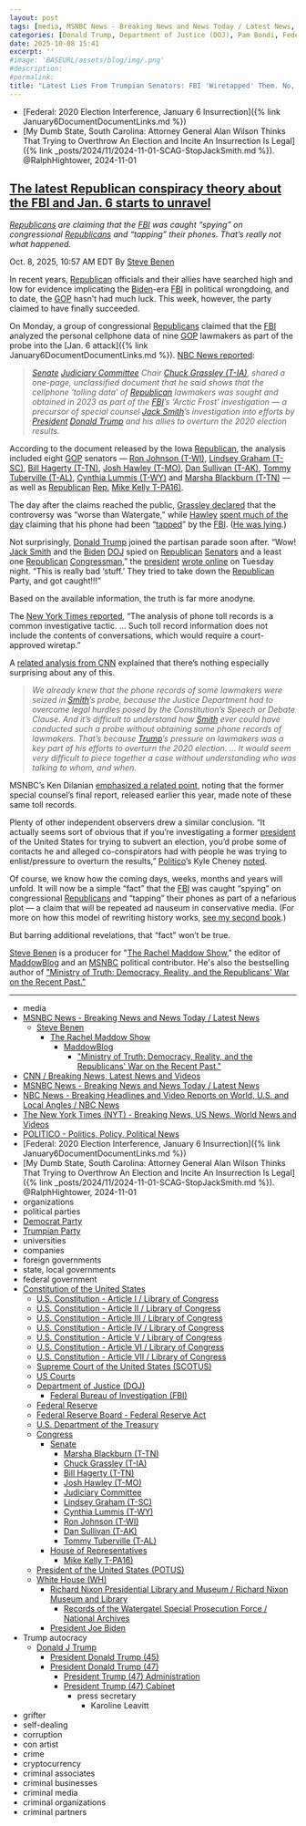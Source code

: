 ```yaml
---
layout: post
tags: [media, MSNBC News - Breaking News and News Today / Latest News, Steve Benen, The Rachel Maddow Show, MaddowBlog, “Ministry of Truth –  Democracy Reality and the Republicans’ War on the Recent Past.”, CNN / Breaking News Latest News and Videos, MSNBC News - Breaking News and News Today / Latest News, NBC News - Breaking Headlines and Video Reports on World U.S. and Local Angles / NBC News, The New York Times (NYT) - Breaking News US News World News and Videos, POLITICO - Politics Policy Political News, Federal –  2020 Election Interference January 6 Insurrection, My Dumb State South Carolina –  Attorney General Alan Wilson Thinks That Trying to Overthrow An Election and Incite An Insurrection Is Legal. @RalphHightower 2024-11-01, organizations, political parties, Democrat Party, Trumpian Party, universities, companies, foreign governments, state local governments, federal government, Constitution of the United States, U.S. Constitution - Article I / Library of Congress, U.S. Constitution - Article II / Library of Congress, U.S. Constitution - Article III / Library of Congress, U.S. Constitution - Article IV / Library of Congress, U.S. Constitution - Article V / Library of Congress, U.S. Constitution - Article VI / Library of Congress, U.S. Constitution - Article VII / Library of Congress, Supreme Court of the United States (SCOTUS), US Courts, Department of Justice (DOJ), Federal Bureau of Investigation (FBI), Federal Reserve, Federal Reserve Board - Federal Reserve Act, U.S. Department of the Treasury, Congress, Senate, Marsha Blackburn (T-TN), Chuck Grassley (T-IA), Bill Hagerty (T-TN), Josh Hawley (T-MO), Judiciary Committee, Lindsey Graham (T-SC), Cynthia Lummis (T-WY), Ron Johnson (T-WI), Dan Sullivan (T-AK), Tommy Tuberville (T-AL), House of Representatives, Mike Kelly T-PA16), President of the United States (POTUS), White House (WH), Richard Nixon Presidential Library and Museum / Richard Nixon Museum and Library, Records of the Watergatel Special Prosecution Force / National Archives, President Joe Biden, Trump autocracy, Donald J Trump, President Donald Trump (45), President Donald Trump (47), President Trump (47) Administration, President Trump (47) Cabinet, press secretary, Karoline Leavitt, grifter, self-dealing, corruption, con artist, crime, cryptocurrency, criminal associates, criminal businesses, criminal media, criminal organizations, criminal partners]
categories: [Donald Trump, Department of Justice (DOJ), Pam Bondi, Federal Bureau of Investigation (FBI), Senate Judiciary Committee, January 6 2021 Insurrection. 2020 Election Interference, Special Counsel, Jack Smith]
date: 2025-10-08 15:41
excerpt: ''
#image: 'BASEURL/assets/blog/img/.png'
#description:
#permalink:
title: "Latest Lies From Trumpian Senators: FBI 'Wiretapped' Them. No, They Didn't Listen In; They Captured Number Dialed & Call Duratio"
---
```


- [Federal: 2020 Election Interference, January 6 Insurrection]({% link January6DocumentDocumentLinks.md %})
- [My Dumb State, South Carolina: Attorney General Alan Wilson Thinks That Trying to Overthrow An Election and Incite An Insurrection Is Legal]({% link _posts/2024/11/2024-11-01-SCAG-StopJackSmith.md %}). @RalphHightower, 2024-11-01

## [The latest Republican conspiracy theory about the FBI and Jan. 6 starts to unravel](https://www.msnbc.com/rachel-maddow-show/maddowblog/january-6-fbi-republican-conspiracy-theory-rcna236367)

*[Republicans](https://www.gop.com/) are claiming that the [FBI](https://www.fbi.gov/) was caught “spying” on congressional [Republicans](https://www.gop.com/) and “tapping” their phones. That’s really not what happened.*

Oct. 8, 2025, 10:57 AM EDT
By [Steve Benen](https://www.msnbc.com/author/steve-benen-ncpn433601)

In recent years, [Republican](https://www.gop.com/) officials and their allies have searched high and low for evidence implicating the [Biden](https://bidenwhitehouse.archives.gov/)-era [FBI](https://www.fbi.gov/) in political wrongdoing, and to date, the [GOP](https://www.gop.com/) hasn’t had much luck. This week, however, the party claimed to have finally succeeded.

On Monday, a group of congressional [Republicans](https://www.gop.com/) claimed that the [FBI](https://www.fbi.gov/) analyzed the personal cellphone data of nine [GOP](https://www.gop.com/) lawmakers as part of the probe into the [Jan. 6 attack]({% link January6DocumentDocumentLinks.md %}). [NBC News reported](https://www.nbcnews.com/politics/congress/fbi-analyzed-republican-senators-phone-records-jan-6-probe-capitol-rio-rcna236063):

> *[Senate](https://www.senate.gov/) [Judiciary Committee](http://www.judiciary.senate.gov/) Chair [Chuck Grassley (T-IA)](https://www.grassley.senate.gov/), shared a one-page, unclassified document that he said shows that the cellphone ‘tolling data’ of [Republican](https://www.gop.com/) lawmakers was sought and obtained in 2023 as part of the [FBI](https://www.fbi.gov/)’s ‘Arctic Frost’ investigation — a precursor of special counsel [Jack Smith]()’s investigation into efforts by [President](https://www.whitehouse.gov/) [Donald Trump](https://www.donaldjtrump.com/) and his allies to overturn the 2020 election results.*

According to the document released by the Iowa [Republican](https://www.gop.com/), the analysis included eight [GOP](https://www.gop.com/) senators — [Ron Johnson (T-WI)](https://www.ronjohnson.senate.gov/), [Lindsey Graham (T-SC)](https://www.lgraham.senate.gov/), [Bill Hagerty (T-TN)](https://www.hagerty.senate.gov/), [Josh Hawley (T-MO)](https://www.hawley.senate.gov/), [Dan Sullivan (T-AK)](https://www.sullivan.senate.gov/), [Tommy Tuberville (T-AL)](https://www.tuberville.senate.gov/), [Cynthia Lummis (T-WY)](https://www.lummis.senate.gov/) and [Marsha Blackburn (T-TN)](https://www.blackburn.senate.gov/) — as well as [Republican](https://www.gop.com/) [Rep.](https://www.house.gov/) [Mike Kelly T-PA16)](https://kelly.house.gov/).

The day after the claims reached the public, [Grassley declared](https://x.com/ChuckGrassley/status/1975297712712262100) that the controversy was “worse than Watergate,” while [Hawley](https://www.hawley.senate.gov/) [spent much of the day](https://www.politico.com/live-updates/2025/10/07/congress/josh-hawley-fbi-pam-bondi-testimony-00596258) claiming that his phone had been “[tapped](https://bsky.app/profile/acyn.bsky.social/post/3m2mqwu7vzr2p)” by the [FBI](https://www.fbi.gov/). ([He was lying](https://x.com/kyledcheney/status/1975620647805198562).)

Not surprisingly, [Donald Trump](https://www.donaldjtrump.com/) joined the partisan parade soon after. “Wow! [Jack Smith](https://www.justice.gov/archives/sco-smith/) and the [Biden](https://bidenwhitehouse.archives.gov/) [DOJ](https://www.justice.gov/) spied on [Republican](https://www.gop.com/) [Senators](https://www.senate.gov/) and a least one [Republican](https://www.gop.com/) [Congressman](https://www.house.gov/),” the [president](https://www.whitehouse.gov/) [wrote online](https://truthsocial.com/@realDonaldTrump/115336083572186272) on Tuesday night. “This is really bad ‘stuff.’ They tried to take down the [Republican](https://www.gop.com/) Party, and got caught!!!”

Based on the available information, the truth is far more anodyne.

The [New York Times reported](https://www.nytimes.com/2025/10/07/us/politics/republican-senators-jack-smith-phone-records.html), “The analysis of phone toll records is a common investigative tactic. ... Such toll record information does not include the contents of conversations, which would require a court-approved wiretap.”

A [related analysis from CNN](https://www.cnn.com/2025/10/07/politics/republican-lawmaker-records-seized-explained) explained that there’s nothing especially surprising about any of this.

> *We already knew that the phone records of some lawmakers were seized in [Smith](https://www.justice.gov/archives/sco-smith)’s probe, because the Justice Department had to overcome legal hurdles posed by the Constitution’s Speech or Debate Clause. And it’s difficult to understand how [Smith](https://www.justice.gov/archives/sco-smith) ever could have conducted such a probe without obtaining some phone records of lawmakers. That’s because [Trump](https://www.donaldjtrump.com/)’s pressure on lawmakers was a key part of his efforts to overturn the 2020 election. ... It would seem very difficult to piece together a case without understanding who was talking to whom, and when.*

MSNBC’s Ken Dilanian [emphasized a related point](https://x.com/DilanianMSNBC/status/1975374749317353671), noting that the former special counsel’s final report, released earlier this year, made note of these same toll records.

Plenty of other independent observers drew a similar conclusion. “It actually seems sort of obvious that if you’re investigating a former [president](https://www.whitehouse.gov/) of the United States for trying to subvert an election, you’d probe some of contacts he and alleged co-conspirators had with people he was trying to enlist/pressure to overturn the results,” [Politico](https://www.politico.com/)’s Kyle Cheney [noted](https://x.com/kyledcheney/status/1975384789617418526).

Of course, we know how the coming days, weeks, months and years will unfold. It will now be a simple “fact” that the [FBI](https://www.fbi.gov/) was caught “spying” on congressional [Republicans](https://www.gop.com/) and “tapping” their phones as part of a nefarious plot — a claim that will be repeated ad nauseum in conservative media. (For more on how this model of rewriting history works, [see my second book](https://www.harpercollins.com/products/ministry-of-truth-steve-benen?variant=42060890374178).)

But barring additional revelations, that “fact” won’t be true.

[Steve Benen](https://www.msnbc.com/author/steve-benen-ncpn433601) is a producer for "[The Rachel Maddow Show](https://www.msnbc.com/rachel-maddow-show)," the editor of [MaddowBlog](https://www.msnbc.com/rachel-maddow-show) and an [MSNBC](https://www.msnbc.com/) political contributor. He's also the bestselling author of ["Ministry of Truth: Democracy, Reality, and the Republicans' War on the Recent Past."](https://www.harpercollins.com/products/ministry-of-truth-steve-benen)

----
- media
- [MSNBC News - Breaking News and News Today / Latest News](https://www.msnbc.com/)
    - [Steve Benen](https://www.msnbc.com/author/steve-benen-ncpn433601)
        - [The Rachel Maddow Show](https://www.msnbc.com/rachel-maddow-show)
            - [MaddowBlog](https://www.msnbc.com/rachel-maddow-show)
                - ["Ministry of Truth: Democracy, Reality, and the Republicans' War on the Recent Past."](https://www.harpercollins.com/products/ministry-of-truth-steve-benen)
- [CNN / Breaking News, Latest News and Videos](https://www.cnn.com/)
- [MSNBC News - Breaking News and News Today / Latest News](https://www.msnbc.com/)
- [NBC News - Breaking Headlines and Video Reports on World, U.S. and Local Angles / NBC News](https://www.nbcnews.com/)
- [The New York Times (NYT) - Breaking News, US News, World News and Videos](https://www.nytimes.com/)
- [POLITICO - Politics, Policy, Political News](https://www.politico.com/)
- [Federal: 2020 Election Interference, January 6 Insurrection]({% link January6DocumentDocumentLinks.md %})
- [My Dumb State, South Carolina: Attorney General Alan Wilson Thinks That Trying to Overthrow An Election and Incite An Insurrection Is Legal]({% link _posts/2024/11/2024-11-01-SCAG-StopJackSmith.md %}). @RalphHightower, 2024-11-01
- organizations
- political parties
- [Democrat Party](https://www.democrats.org/)
- [Trumpian Party](https://www.gop.com/)
- universities
- companies
- foreign governments
- state, local governments 
- federal government
- [Constitution of the United States](https://constitution.congress.gov/constitution/)
    - [U.S. Constitution - Article I / Library of Congress](https://constitution.congress.gov/constitution/article-1/)
    - [U.S. Constitution - Article II / Library of Congress](https://constitution.congress.gov/constitution/article-2/)
    - [U.S. Constitution - Article III / Library of Congress](https://constitution.congress.gov/constitution/article-3/)
    - [U.S. Constitution - Article IV / Library of Congress](https://constitution.congress.gov/constitution/article-4/)
    - [U.S. Constitution - Article V / Library of Congress](https://constitution.congress.gov/constitution/article-5/)
    - [U.S. Constitution - Article VI / Library of Congress](https://constitution.congress.gov/constitution/article-6/)
    - [U.S. Constitution - Article VII / Library of Congress](https://constitution.congress.gov/constitution/article-7/)
    - [Supreme Court of the United States (SCOTUS)](https://www.supremecourt.gov/)
    - [US Courts](https://www.uscourts.gov/)
    - [Department of Justice (DOJ)](https://www.justice.gov/)
        - [Federal Bureau of Investigation (FBI)](https://www.fbi.gov/)
    - [Federal Reserve](https;//www.federalreserve.gov/)
    - [Federal Reserve Board - Federal Reserve Act](https://www.federalreserve.gov/aboutthefed/fract.htm)
    - [U.S. Department of the Treasury](https://home.treasury.gov/)
    - [Congress](https://www.congress.gov/)
        - [Senate](https://www.senate.gov/)
            - [Marsha Blackburn (T-TN)](https://www.blackburn.senate.gov/)
            - [Chuck Grassley (T-IA)](https://www.grassley.senate.gov/)
            - [Bill Hagerty (T-TN)](https://www.hagerty.senate.gov/)
            - [Josh Hawley (T-MO)](https://www.hawley.senate.gov/)
            - [Judiciary Committee](http://www.judiciary.senate.gov/)
            - [Lindsey Graham (T-SC)](https://www.lgraham.senate.gov/)
            - [Cynthia Lummis (T-WY)](https://www.lummis.senate.gov/)
            - [Ron Johnson (T-WI)](https://www.ronjohnson.senate.gov/)
            - [Dan Sullivan (T-AK)](https://www.sullivan.senate.gov/)
            - [Tommy Tuberville (T-AL)](https://www.tuberville.senate.gov/)
        - [House of Representatives](https://www.house.gov/)
            - [Mike Kelly T-PA16)](https://kelly.house.gov/)
    - [President of the United States (POTUS)](https://www.whitehouse.gov/)
    - [White House (WH)](https://www.whitehouse.gov/)
        - [Richard Nixon Presidential Library and Museum / Richard Nixon Museum and Library](https://www.nixonlibrary.gov/)
            - [Records of the Watergatel Special Prosecution Force / National Archives](https://www.archives.gov/research/investigations/watergate)
        - [President Joe Biden](https://bidenwhitehouse.archives.gov/)
- Trump autocracy
    - [Donald J Trump](https://www.donaldjtrump.com/)
        - [President Donald Trump (45)](https://trumpwhitehouse.archives.gov/)
        - [President Donald Trump (47)](https://www.whitehouse.gov/administration/donald-j-trump/)
            - [President Trump (47) Administration](https://www.whitehouse.gov/administration/)
            - [President Trump (47) Cabinet](https://www.whitehouse.gov/administration/the-cabinet/)
                - press secretary
                    - Karoline Leavitt
- grifter
- self-dealing
- corruption
- con artist
- crime
- cryptocurrency
- criminal associates
- criminal businesses
- criminal media
- criminal organizations
- criminal partners